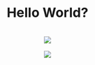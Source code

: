 <center><h1 style="font-size: 30px;">Hello World?</h></center>

<br />

<div align="center">
  
  <img src="https://i.pinimg.com/originals/e9/0e/6c/e90e6ced05e7e96a17cf66866b4031cd.gif" />
  
 </div>

<br />

<div align="center">
  
  <img src ="https://stats.quine.sh/aberrant/languages-over-time?theme=dark" />
  
  </div>
  


